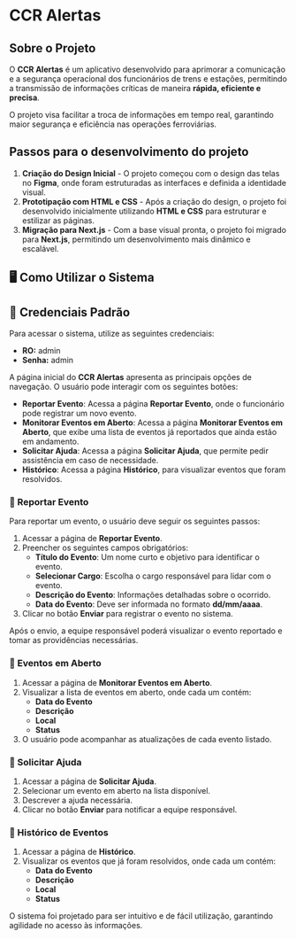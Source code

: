 # CCR Alertas

## Sobre o Projeto

O **CCR Alertas** é um aplicativo desenvolvido para aprimorar a comunicação e a segurança operacional dos funcionários de trens e estações, permitindo a transmissão de informações críticas de maneira **rápida, eficiente e precisa**.

O projeto visa facilitar a troca de informações em tempo real, garantindo maior segurança e eficiência nas operações ferroviárias.

## Passos para o desenvolvimento do projeto

1. **Criação do Design Inicial** - O projeto começou com o design das telas no **Figma**, onde foram estruturadas as interfaces e definida a identidade visual.
2. **Prototipação com HTML e CSS** - Após a criação do design, o projeto foi desenvolvido inicialmente utilizando **HTML e CSS** para estruturar e estilizar as páginas.
3. **Migração para Next.js** - Com a base visual pronta, o projeto foi migrado para **Next.js**, permitindo um desenvolvimento mais dinâmico e escalável.

## 🖥️ Como Utilizar o Sistema

## 🔑 Credenciais Padrão

Para acessar o sistema, utilize as seguintes credenciais:

-   **RO:** admin
-   **Senha:** admin

A página inicial do **CCR Alertas** apresenta as principais opções de navegação. O usuário pode interagir com os seguintes botões:

-   **Reportar Evento**: Acessa a página **Reportar Evento**, onde o funcionário pode registrar um novo evento.
-   **Monitorar Eventos em Aberto**: Acessa a página **Monitorar Eventos em Aberto**, que exibe uma lista de eventos já reportados que ainda estão em andamento.
-   **Solicitar Ajuda**: Acessa a página **Solicitar Ajuda**, que permite pedir assistência em caso de necessidade.
-   **Histórico**: Acessa a página **Histórico**, para visualizar eventos que foram resolvidos.

### 📌 Reportar Evento

Para reportar um evento, o usuário deve seguir os seguintes passos:

1. Acessar a página de **Reportar Evento**.
2. Preencher os seguintes campos obrigatórios:
    - **Título do Evento**: Um nome curto e objetivo para identificar o evento.
    - **Selecionar Cargo**: Escolha o cargo responsável para lidar com o evento.
    - **Descrição do Evento**: Informações detalhadas sobre o ocorrido.
    - **Data do Evento**: Deve ser informada no formato **dd/mm/aaaa**.
3. Clicar no botão **Enviar** para registrar o evento no sistema.

Após o envio, a equipe responsável poderá visualizar o evento reportado e tomar as providências necessárias.

### 📌 Eventos em Aberto

1. Acessar a página de **Monitorar Eventos em Aberto**.
2. Visualizar a lista de eventos em aberto, onde cada um contém:
    - **Data do Evento**
    - **Descrição**
    - **Local**
    - **Status**
3. O usuário pode acompanhar as atualizações de cada evento listado.

### 📌 Solicitar Ajuda

1. Acessar a página de **Solicitar Ajuda**.
2. Selecionar um evento em aberto na lista disponível.
3. Descrever a ajuda necessária.
4. Clicar no botão **Enviar** para notificar a equipe responsável.

### 📌 Histórico de Eventos

1. Acessar a página de **Histórico**.
2. Visualizar os eventos que já foram resolvidos, onde cada um contém:
    - **Data do Evento**
    - **Descrição**
    - **Local**
    - **Status**

O sistema foi projetado para ser intuitivo e de fácil utilização, garantindo agilidade no acesso às informações.
